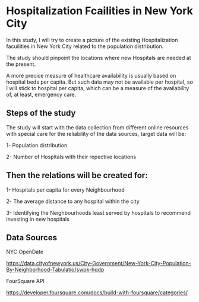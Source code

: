 # Hospitalization Fcailities in New York City

In this study, I will try to create a picture of the existing Hospitalization facuilities in New York City related to the population distribution.

The study should pinpoint the locations where new Hospitals are needed at the present.

A more precice measure of healthcare availability is usually based on hospital beds per capita. But such data may not be available per hospital, so I will stick to hospital per capita, which can be a measure of the availability of, at least, emergency care.

## Steps of the study

 The study will start with the data collection from different online resources with special care for the reliability of the data sources, target data will be:
 
1- Population distribution

2- Number of Hospitals with their repective locations


## Then the relations will be created for:
 
1- Hospitals per capita for every Neighbourhood

2- The average distance to any hospital within the city

3- Identifying the Neighbourhoods least served by hospitals to recommend investing in new hospitals

## Data Sources

NYC OpenDate

https://data.cityofnewyork.us/City-Government/New-York-City-Population-By-Neighborhood-Tabulatio/swpk-hqdp

FourSquare API

https://developer.foursquare.com/docs/build-with-foursquare/categories/
